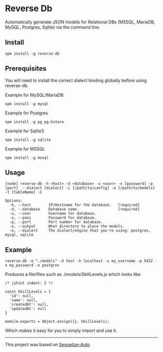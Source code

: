 # Reverse Db

Automatically generate JSON models for Relational DBs (MSSQL, MariaDB, MySQL, Postgres, Sqlite) via the command line.

## Install

    npm install -g reverse-db

## Prerequisites

You will need to install the correct dialect binding globally before using reverse-db.

Example for MySQL/MariaDB

`npm install -g mysql`

Example for Postgres

`npm install -g pg pg-hstore`

Example for Sqlite3

`npm install -g sqlite`

Example for MSSQL

`npm install -g mssql`

## Usage

    [node] reverse-db -h <host> -d <database> -u <user> -x [password] -p [port]  --dialect [dialect] -c [/path/to/config] -o [/path/to/models] -t [tableName] -C

    Options:
      -h, --host        IP/Hostname for the database.   [required]
      -d, --database    Database name.                  [required]
      -u, --user        Username for database.
      -x, --pass        Password for database.
      -p, --port        Port number for database.
      -o, --output      What directory to place the models.
      -e, --dialect     The dialect/engine that you're using: postgres, mysql, sqlite

## Example

    reverse-db -o "./models" -d test -h localhost -u my_username -p 5432 -x my_password -e postgres

Produces a file/files such as ./models/SkillLevels.js which looks like:

    /* jshint indent: 2 */

    const SkillLevels = {
      'id': null,
      'name': null,
      'createdAt': null,
      'updatedAt': null
    }

    module.exports = Object.assign({}, SkillLevels);


Which makes it easy for you to simply import and use it.


---

This project was based on [Sequelize-Auto](https://github.com/sequelize/sequelize-auto)
